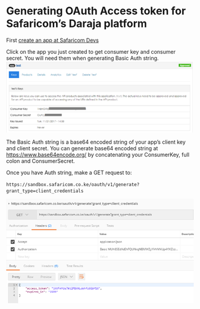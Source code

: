 <h1>Generating OAuth Access token for Safaricom’s Daraja platform</h1>

First  [create an app at Safaricom Devs](https://developer.safaricom.co.ke/user/915/apps/add)

Click on the app you just created to get consumer key and consumer secret. You will need them when generating Basic Auth string.
![where to find keys](https://github.com/kmacharia/darajaaccesstoken/blob/master/consumer-and-secret-keys.png)

The Basic Auth string is a base64 encoded string of your app’s client key and client secret. You can generate base64 encoded string at https://www.base64encode.org/ by concatenating your ConsumerKey, full colon and ConsumerSecret.

Once you have Auth string, make a GET request to:

`https://sandbox.safaricom.co.ke/oauth/v1/generate?grant_type=client_credentials`

![sample access token request](https://github.com/kmacharia/darajaaccesstoken/blob/master/generate-access-token-request.png)
